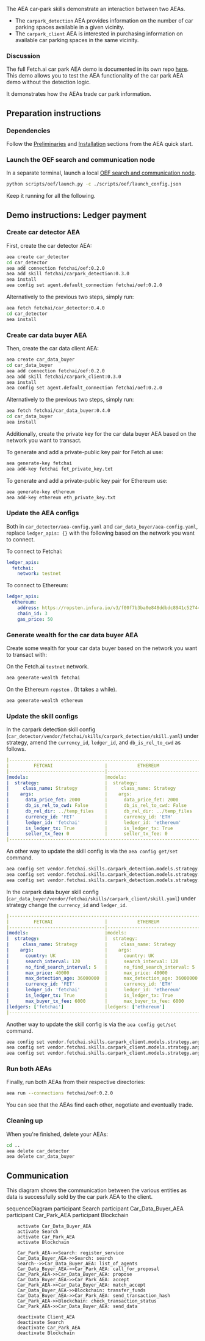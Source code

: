The AEA car-park skills demonstrate an interaction between two AEAs.

* The `carpark_detection` AEA provides information on the number of car parking spaces available in a given vicinity.
* The `carpark_client` AEA is interested in purchasing information on available car parking spaces in the same vicinity.

### Discussion
The full Fetch.ai car park AEA demo is documented in its own repo [here](https://github.com/fetchai/carpark_agent).
This demo allows you to test the AEA functionality of the car park AEA demo without the detection logic.

It demonstrates how the AEAs trade car park information.

## Preparation instructions

### Dependencies

Follow the <a href="../quickstart/#preliminaries">Preliminaries</a> and <a href="../quickstart/#installation">Installation</a> sections from the AEA quick start.

### Launch the OEF search and communication node

In a separate terminal, launch a local [OEF search and communication node](../oef-ledger).
``` bash
python scripts/oef/launch.py -c ./scripts/oef/launch_config.json
```

Keep it running for all the following.

## Demo instructions: Ledger payment

### Create car detector AEA

First, create the car detector AEA:
``` bash
aea create car_detector
cd car_detector
aea add connection fetchai/oef:0.2.0
aea add skill fetchai/carpark_detection:0.3.0
aea install
aea config set agent.default_connection fetchai/oef:0.2.0
```

Alternatively to the previous two steps, simply run:
``` bash
aea fetch fetchai/car_detector:0.4.0
cd car_detector
aea install
```

### Create car data buyer AEA

Then, create the car data client AEA:
``` bash
aea create car_data_buyer
cd car_data_buyer
aea add connection fetchai/oef:0.2.0
aea add skill fetchai/carpark_client:0.3.0
aea install
aea config set agent.default_connection fetchai/oef:0.2.0
```

Alternatively to the previous two steps, simply run:
``` bash
aea fetch fetchai/car_data_buyer:0.4.0
cd car_data_buyer
aea install
```

Additionally, create the private key for the car data buyer AEA based on the network you want to transact.

To generate and add a private-public key pair for Fetch.ai use:
``` bash
aea generate-key fetchai
aea add-key fetchai fet_private_key.txt
```

To generate and add a private-public key pair for Ethereum use:
``` bash
aea generate-key ethereum
aea add-key ethereum eth_private_key.txt
```

### Update the AEA configs

Both in `car_detector/aea-config.yaml` and
`car_data_buyer/aea-config.yaml`, replace `ledger_apis: {}` with the following based on the network you want to connect.

To connect to Fetchai:
``` yaml
ledger_apis:
  fetchai:
    network: testnet
```

To connect to Ethereum:
``` yaml
ledger_apis:
  ethereum:
    address: https://ropsten.infura.io/v3/f00f7b3ba0e848ddbdc8941c527447fe
    chain_id: 3
    gas_price: 50
```

### Generate wealth for the car data buyer AEA

Create some wealth for your car data buyer based on the network you want to transact with: 

On the Fetch.ai `testnet` network.
``` bash
aea generate-wealth fetchai
```

On the Ethereum `ropsten` . (It takes a while).
``` bash
aea generate-wealth ethereum
```

### Update the skill configs

In the carpark detection skill config (`car_detector/vendor/fetchai/skills/carpark_detection/skill.yaml`) under strategy, amend the `currency_id`, `ledger_id`, and `db_is_rel_to_cwd` as follows.

``` yaml
|----------------------------------------------------------------------|
|         FETCHAI                   |           ETHEREUM               |
|-----------------------------------|----------------------------------|
|models:                            |models:                           |              
|  strategy:                        |  strategy:                       |
|     class_name: Strategy          |     class_name: Strategy         |
|    args:                          |    args:                         |
|      data_price_fet: 2000         |      data_price_fet: 2000        |
|      db_is_rel_to_cwd: False      |      db_is_rel_to_cwd: False     |
|      db_rel_dir: ../temp_files    |      db_rel_dir: ../temp_files   |
|      currency_id: 'FET'           |      currency_id: 'ETH'          |
|      ledger_id: 'fetchai'         |      ledger_id: 'ethereum'       |
|      is_ledger_tx: True           |      is_ledger_tx: True          |
|      seller_tx_fee: 0             |      seller_tx_fee: 0            |
|----------------------------------------------------------------------| 
```

An other way to update the skill config is via the `aea config get/set` command.
``` bash
aea config set vendor.fetchai.skills.carpark_detection.models.strategy.args.currency_id ETH
aea config set vendor.fetchai.skills.carpark_detection.models.strategy.args.ledger_id ethereum
aea config set vendor.fetchai.skills.carpark_detection.models.strategy.args.db_is_rel_to_cwd False --type bool
```

In the carpark data buyer skill config (`car_data_buyer/vendor/fetchai/skills/carpark_client/skill.yaml`) under strategy change the `currency_id` and `ledger_id`.

``` yaml
|----------------------------------------------------------------------|
|         FETCHAI                   |           ETHEREUM               |
|-----------------------------------|----------------------------------|
|models:                            |models:                           |              
|  strategy:                        |  strategy:                       |
|     class_name: Strategy          |     class_name: Strategy         |
|    args:                          |    args:                         |
|      country: UK                  |      country: UK                 |
|      search_interval: 120         |      search_interval: 120        |
|      no_find_search_interval: 5   |      no_find_search_interval: 5  |
|      max_price: 40000             |      max_price: 40000            |
|      max_detection_age: 36000000  |      max_detection_age: 36000000 |
|      currency_id: 'FET'           |      currency_id: 'ETH'          |
|      ledger_id: 'fetchai'         |      ledger_id: 'ethereum'       |
|      is_ledger_tx: True           |      is_ledger_tx: True          |
|      max_buyer_tx_fee: 6000       |      max_buyer_tx_fee: 6000      |
|ledgers: ['fetchai']               |ledgers: ['ethereum']             |
|----------------------------------------------------------------------| 
```

Another way to update the skill config is via the `aea config get/set` command.
``` bash
aea config set vendor.fetchai.skills.carpark_client.models.strategy.args.max_buyer_tx_fee 6000 --type int
aea config set vendor.fetchai.skills.carpark_client.models.strategy.args.currency_id ETH
aea config set vendor.fetchai.skills.carpark_client.models.strategy.args.ledger_id ethereum
```

### Run both AEAs

Finally, run both AEAs from their respective directories:
``` bash
aea run --connections fetchai/oef:0.2.0
```

You can see that the AEAs find each other, negotiate and eventually trade.

### Cleaning up

When you're finished, delete your AEAs:
``` bash
cd ..
aea delete car_detector
aea delete car_data_buyer
```

## Communication
This diagram shows the communication between the various entities as data is successfully sold by the car park AEA to the client. 

<div class="mermaid">
    sequenceDiagram
        participant Search
        participant Car_Data_Buyer_AEA
        participant Car_Park_AEA
        participant Blockchain
    
        activate Car_Data_Buyer_AEA
        activate Search
        activate Car_Park_AEA
        activate Blockchain
        
        Car_Park_AEA->>Search: register_service
        Car_Data_Buyer_AEA->>Search: search
        Search-->>Car_Data_Buyer_AEA: list_of_agents
        Car_Data_Buyer_AEA->>Car_Park_AEA: call_for_proposal
        Car_Park_AEA->>Car_Data_Buyer_AEA: propose
        Car_Data_Buyer_AEA->>Car_Park_AEA: accept
        Car_Park_AEA->>Car_Data_Buyer_AEA: match_accept
        Car_Data_Buyer_AEA->>Blockchain: transfer_funds
        Car_Data_Buyer_AEA->>Car_Park_AEA: send_transaction_hash
        Car_Park_AEA->>Blockchain: check_transaction_status
        Car_Park_AEA->>Car_Data_Buyer_AEA: send_data
        
        deactivate Client_AEA
        deactivate Search
        deactivate Car_Park_AEA
        deactivate Blockchain
</div>

<br />



